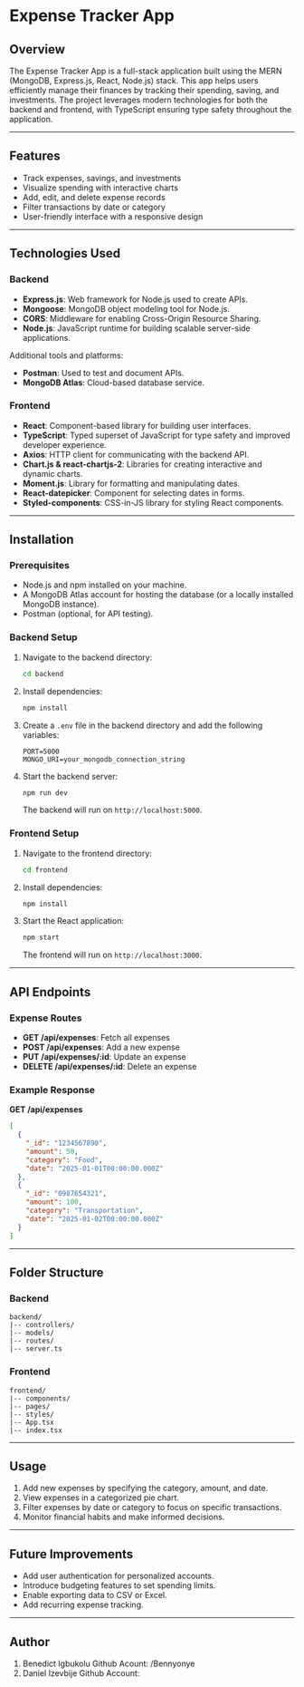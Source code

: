 # Expense Tracker App

## Overview
The Expense Tracker App is a full-stack application built using the MERN (MongoDB, Express.js, React, Node.js) stack. This app helps users efficiently manage their finances by tracking their spending, saving, and investments. The project leverages modern technologies for both the backend and frontend, with TypeScript ensuring type safety throughout the application.

---

## Features
- Track expenses, savings, and investments
- Visualize spending with interactive charts
- Add, edit, and delete expense records
- Filter transactions by date or category
- User-friendly interface with a responsive design

---

## Technologies Used

### Backend
- **Express.js**: Web framework for Node.js used to create APIs.
- **Mongoose**: MongoDB object modeling tool for Node.js.
- **CORS**: Middleware for enabling Cross-Origin Resource Sharing.
- **Node.js**: JavaScript runtime for building scalable server-side applications.

Additional tools and platforms:
- **Postman**: Used to test and document APIs.
- **MongoDB Atlas**: Cloud-based database service.

### Frontend
- **React**: Component-based library for building user interfaces.
- **TypeScript**: Typed superset of JavaScript for type safety and improved developer experience.
- **Axios**: HTTP client for communicating with the backend API.
- **Chart.js & react-chartjs-2**: Libraries for creating interactive and dynamic charts.
- **Moment.js**: Library for formatting and manipulating dates.
- **React-datepicker**: Component for selecting dates in forms.
- **Styled-components**: CSS-in-JS library for styling React components.

---

## Installation

### Prerequisites
- Node.js and npm installed on your machine.
- A MongoDB Atlas account for hosting the database (or a locally installed MongoDB instance).
- Postman (optional, for API testing).

### Backend Setup
1. Navigate to the backend directory:
   ```bash
   cd backend
   ```
2. Install dependencies:
   ```bash
   npm install
   ```
3. Create a `.env` file in the backend directory and add the following variables:
   ```env
   PORT=5000
   MONGO_URI=your_mongodb_connection_string
   ```
4. Start the backend server:
   ```bash
   npm run dev
   ```
   The backend will run on `http://localhost:5000`.

### Frontend Setup
1. Navigate to the frontend directory:
   ```bash
   cd frontend
   ```
2. Install dependencies:
   ```bash
   npm install
   ```
3. Start the React application:
   ```bash
   npm start
   ```
   The frontend will run on `http://localhost:3000`.

---

## API Endpoints

### Expense Routes
- **GET /api/expenses**: Fetch all expenses
- **POST /api/expenses**: Add a new expense
- **PUT /api/expenses/:id**: Update an expense
- **DELETE /api/expenses/:id**: Delete an expense

### Example Response
**GET /api/expenses**
```json
[
  {
    "_id": "1234567890",
    "amount": 50,
    "category": "Food",
    "date": "2025-01-01T00:00:00.000Z"
  },
  {
    "_id": "0987654321",
    "amount": 100,
    "category": "Transportation",
    "date": "2025-01-02T00:00:00.000Z"
  }
]
```

---

## Folder Structure

### Backend
```
backend/
|-- controllers/
|-- models/
|-- routes/
|-- server.ts
```

### Frontend
```
frontend/
|-- components/
|-- pages/
|-- styles/
|-- App.tsx
|-- index.tsx
```

---

## Usage
1. Add new expenses by specifying the category, amount, and date.
2. View expenses in a categorized pie chart.
3. Filter expenses by date or category to focus on specific transactions.
4. Monitor financial habits and make informed decisions.

---

## Future Improvements
- Add user authentication for personalized accounts.
- Introduce budgeting features to set spending limits.
- Enable exporting data to CSV or Excel.
- Add recurring expense tracking.

---

## Author
1. Benedict Igbukolu
   Github Acount: /Bennyonye
2. Daniel Izevbije
    Github Account:
    